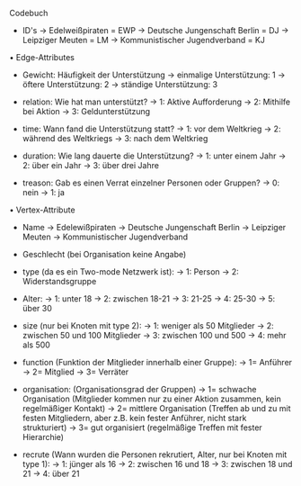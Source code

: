 Codebuch 

- ID's
-> Edelweißpiraten = EWP
-> Deutsche Jungenschaft Berlin = DJ
-> Leipziger Meuten = LM
-> Kommunistischer Jugendverband = KJ


•	Edge-Attributes
-	Gewicht: Häufigkeit der Unterstützung
->	einmalige Unterstützung: 1
->	öftere Unterstützung: 2
->	ständige Unterstützung: 3

-	relation: Wie hat man unterstützt?
->	1: Aktive Aufforderung
->	2: Mithilfe bei Aktion
->	3: Geldunterstützung

-	time: Wann fand die Unterstützung statt?
->	1: vor dem Weltkrieg
->  2: während des Weltkriegs
->	3: nach dem Weltkrieg

-	duration: Wie lang dauerte die Unterstützung?
->	1: unter einem Jahr
->	2: über ein Jahr
->	3: über drei Jahre

- treason: Gab es einen Verrat einzelner Personen oder Gruppen?
-> 0: nein
-> 1: ja

•	Vertex-Attribute
-	Name
-> Edelewißpiraten
-> Deutsche Jungenschaft Berlin
-> Leipziger Meuten
-> Kommunistischer Jugendverband

-	Geschlecht (bei Organisation keine Angabe)

-	type (da es ein Two-mode Netzwerk ist):
-> 1: Person
-> 2: Widerstandsgruppe

-	Alter:
-> 1: unter 18
-> 2: zwischen 18-21
-> 3: 21-25
-> 4: 25-30
-> 5: über 30

- size (nur bei Knoten mit type 2):
-> 1: weniger als 50 Mitglieder
-> 2: zwischen 50 und 100 Mitglieder
-> 3: zwischen 100 und 500
-> 4: mehr als 500

- function (Funktion der Mitglieder innerhalb einer Gruppe):
-> 1= Anführer
-> 2= Mitglied
-> 3= Verräter

- organisation: (Organisationsgrad der Gruppen)
-> 1= schwache Organisation (Mitglieder kommen nur zu einer Aktion zusammen, kein regelmäßiger Kontakt)
-> 2= mittlere Organisation (Treffen ab und zu mit festen Mitgliedern, aber z.B. kein fester Anführer, nicht stark strukturiert)
-> 3= gut organisiert (regelmäßige Treffen mit fester Hierarchie)

- recrute (Wann wurden die Personen rekrutiert, Alter, nur bei Knoten mit type 1):
-> 1: jünger als 16
-> 2: zwischen 16 und 18
-> 3: zwischen 18 und 21
-> 4: über 21
